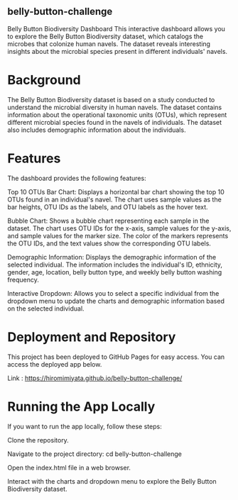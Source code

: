 ## belly-button-challenge

Belly Button Biodiversity Dashboard
This interactive dashboard allows you to explore the Belly Button Biodiversity dataset, which catalogs the microbes that colonize human navels. The dataset reveals interesting insights about the microbial species present in different individuals' navels.

# Background
The Belly Button Biodiversity dataset is based on a study conducted to understand the microbial diversity in human navels. The dataset contains information about the operational taxonomic units (OTUs), which represent different microbial species found in the navels of individuals. The dataset also includes demographic information about the individuals.

# Features
The dashboard provides the following features:

Top 10 OTUs Bar Chart: Displays a horizontal bar chart showing the top 10 OTUs found in an individual's navel. The chart uses sample values as the bar heights, OTU IDs as the labels, and OTU labels as the hover text.

Bubble Chart: Shows a bubble chart representing each sample in the dataset. The chart uses OTU IDs for the x-axis, sample values for the y-axis, and sample values for the marker size. The color of the markers represents the OTU IDs, and the text values show the corresponding OTU labels.

Demographic Information: Displays the demographic information of the selected individual. The information includes the individual's ID, ethnicity, gender, age, location, belly button type, and weekly belly button washing frequency.

Interactive Dropdown: Allows you to select a specific individual from the dropdown menu to update the charts and demographic information based on the selected individual.

# Deployment and Repository
This project has been deployed to GitHub Pages for easy access. You can access the deployed app below.

Link : https://hiromimiyata.github.io/belly-button-challenge/

# Running the App Locally
If you want to run the app locally, follow these steps:

Clone the repository.

Navigate to the project directory: cd belly-button-challenge

Open the index.html file in a web browser.

Interact with the charts and dropdown menu to explore the Belly Button Biodiversity dataset.
